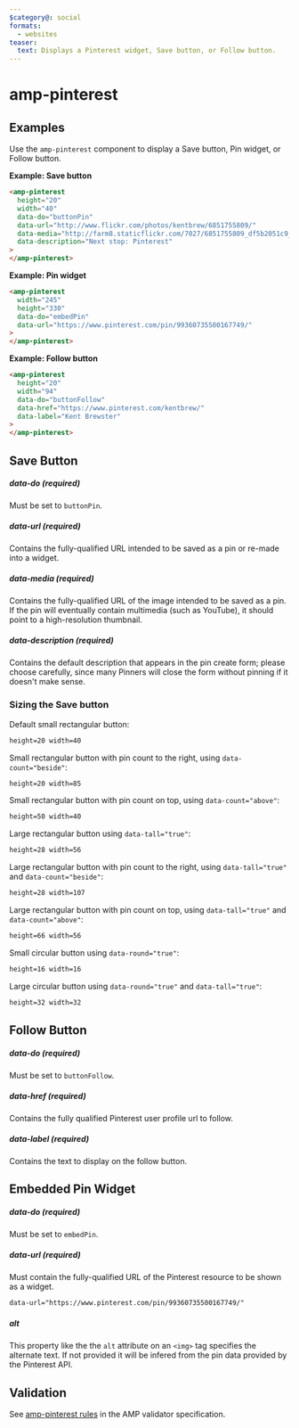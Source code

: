 ```yaml
---
$category@: social
formats:
  - websites
teaser:
  text: Displays a Pinterest widget, Save button, or Follow button.
---
```


<!---
Copyright 2015 The AMP HTML Authors.

Licensed under the Apache License, Version 2.0 (the "License");
you may not use this file except in compliance with the License.
You may obtain a copy of the License at

      http://www.apache.org/licenses/LICENSE-2.0

Unless required by applicable law or agreed to in writing, software
distributed under the License is distributed on an "AS-IS" BASIS,
WITHOUT WARRANTIES OR CONDITIONS OF ANY KIND, either express or implied.
See the License for the specific language governing permissions and
limitations under the License.
-->

# amp-pinterest

## Examples

Use the `amp-pinterest` component to display a Save button, Pin widget, or Follow button.

**Example: Save button**

```html
<amp-pinterest
  height="20"
  width="40"
  data-do="buttonPin"
  data-url="http://www.flickr.com/photos/kentbrew/6851755809/"
  data-media="http://farm8.staticflickr.com/7027/6851755809_df5b2051c9_z.jpg"
  data-description="Next stop: Pinterest"
>
</amp-pinterest>
```

**Example: Pin widget**

```html
<amp-pinterest
  width="245"
  height="330"
  data-do="embedPin"
  data-url="https://www.pinterest.com/pin/99360735500167749/"
>
</amp-pinterest>
```

**Example: Follow button**

```html
<amp-pinterest
  height="20"
  width="94"
  data-do="buttonFollow"
  data-href="https://www.pinterest.com/kentbrew/"
  data-label="Kent Brewster"
>
</amp-pinterest>
```

## Save Button

##### data-do (required)

Must be set to `buttonPin`.

##### data-url (required)

Contains the fully-qualified URL intended to be saved as a pin or re-made into a widget.

##### data-media (required)

Contains the fully-qualified URL of the image intended to be saved as a pin. If the pin will eventually contain multimedia (such as YouTube), it should point to a high-resolution thumbnail.

##### data-description (required)

Contains the default description that appears in the pin create form; please choose carefully, since many Pinners will close the form without pinning if it doesn't make sense.

### Sizing the Save button

Default small rectangular button:

```html
height=20 width=40
```

Small rectangular button with pin count to the right, using `data-count="beside"`:

```html
height=20 width=85
```

Small rectangular button with pin count on top, using `data-count="above"`:

```html
height=50 width=40
```

Large rectangular button using `data-tall="true"`:

```html
height=28 width=56
```

Large rectangular button with pin count to the right, using `data-tall="true"` and `data-count="beside"`:

```html
height=28 width=107
```

Large rectangular button with pin count on top, using `data-tall="true"` and `data-count="above"`:

```html
height=66 width=56
```

Small circular button using `data-round="true"`:

```html
height=16 width=16
```

Large circular button using `data-round="true"` and `data-tall="true"`:

```html
height=32 width=32
```

## Follow Button

##### data-do (required)

Must be set to `buttonFollow`.

##### data-href (required)

Contains the fully qualified Pinterest user profile url to follow.

##### data-label (required)

Contains the text to display on the follow button.

## Embedded Pin Widget

##### data-do (required)

Must be set to `embedPin`.

##### data-url (required)

Must contain the fully-qualified URL of the Pinterest resource to be shown as a widget.

```html
data-url="https://www.pinterest.com/pin/99360735500167749/"
```

##### alt

This property like the the `alt` attribute on an `<img>` tag specifies the alternate text. If not provided it will be infered from the pin data provided by the Pinterest API.

## Validation

See [amp-pinterest rules](https://github.com/ampproject/amphtml/blob/master/extensions/amp-pinterest/validator-amp-pinterest.protoascii) in the AMP validator specification.
